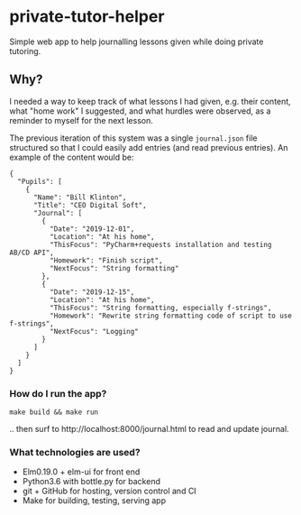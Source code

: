 # private-tutor-helper

Simple web app to help journalling lessons given while doing private tutoring.


## Why?

I needed a way to keep track of what lessons I had given, e.g. their content, what "home work" I suggested, and what hurdles were observed, as a reminder to myself for the next lesson.

The previous iteration of this system was a single `journal.json` file structured so that I could easily add entries (and read previous entries). An example of the content would be:

```
{
  "Pupils": [
    {
      "Name": "Bill Klinton",
      "Title": "CEO Digital Soft",
      "Journal": [
        {
          "Date": "2019-12-01",
          "Location": "At his home",
          "ThisFocus": "PyCharm+requests installation and testing AB/CD API",
          "Homework": "Finish script",
          "NextFocus": "String formatting"
        },
        {
          "Date": "2019-12-15",
          "Location": "At his home",
          "ThisFocus": "String formatting, especially f-strings",
          "Homework": "Rewrite string formatting code of script to use f-strings",
          "NextFocus": "Logging"
        }
      ]
    }
  ]
}
```

### How do I run the app?

    make build && make run

.. then surf to http://localhost:8000/journal.html to read and update journal.


### What technologies are used?

  - Elm0.19.0 + elm-ui for front end
  - Python3.6 with bottle.py for backend
  - git + GitHub for hosting, version control and CI
  - Make for building, testing, serving app

